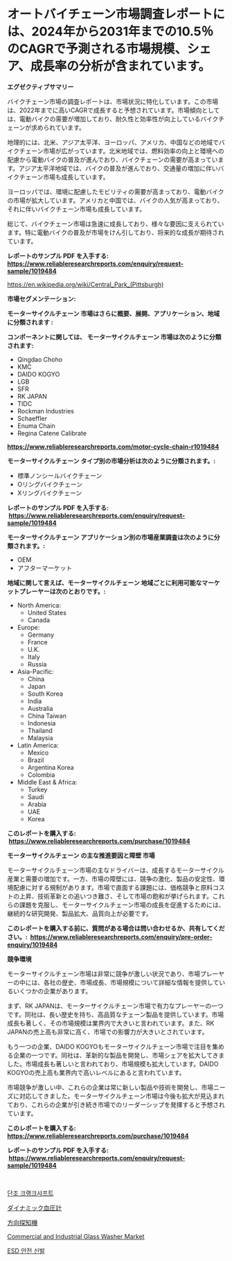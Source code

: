 <p><h1>オートバイチェーン市場調査レポートには、2024年から2031年までの10.5％のCAGRで予測される市場規模、シェア、成長率の分析が含まれています。</h1></p><p><strong>エグゼクティブサマリー</strong></p>
<p><p>バイクチェーン市場の調査レポートは、市場状況に特化しています。この市場は、2022年までに高いCAGRで成長すると予想されています。市場傾向としては、電動バイクの需要が増加しており、耐久性と効率性が向上しているバイクチェーンが求められています。</p><p>地理的には、北米、アジア太平洋、ヨーロッパ、アメリカ、中国などの地域でバイクチェーン市場が広がっています。北米地域では、燃料効率の向上と環境への配慮から電動バイクの普及が進んでおり、バイクチェーンの需要が高まっています。アジア太平洋地域では、バイクの普及が進んでおり、交通量の増加に伴いバイクチェーン市場も成長しています。</p><p>ヨーロッパでは、環境に配慮したモビリティの需要が高まっており、電動バイクの市場が拡大しています。アメリカと中国では、バイクの人気が高まっており、それに伴いバイクチェーン市場も成長しています。</p><p>総じて、バイクチェーン市場は急速に成長しており、様々な要因に支えられています。特に電動バイクの普及が市場をけん引しており、将来的な成長が期待されています。</p></p>
<p><strong>レポートのサンプル PDF を入手する: <a href="https://www.reliableresearchreports.com/enquiry/request-sample/1019484">https://www.reliableresearchreports.com/enquiry/request-sample/1019484</a></strong></p>
<p><a href="https://en.wikipedia.org/wiki/Central_Park_(Pittsburgh)">https://en.wikipedia.org/wiki/Central_Park_(Pittsburgh)</a></p>
<p><strong>市場セグメンテーション:</strong></p>
<p><strong> モーターサイクルチェーン 市場はさらに概要、展開、アプリケーション、地域に分類されます :</strong></p>
<p><strong>コンポーネントに関しては、 モーターサイクルチェーン 市場は次のように分類されます: &nbsp;</strong></p>
<p><ul><li>Qingdao Choho</li><li>KMC</li><li>DAIDO KOGYO</li><li>LGB</li><li>SFR</li><li>RK JAPAN</li><li>TIDC</li><li>Rockman Industries</li><li>Schaeffler</li><li>Enuma Chain</li><li>Regina Catene Calibrate</li></ul></p>
<p><strong><a href="https://www.reliableresearchreports.com/motor-cycle-chain-r1019484">https://www.reliableresearchreports.com/motor-cycle-chain-r1019484</a></strong></p>
<p><strong> モーターサイクルチェーン タイプ別の市場分析は次のように分類されます。:</strong></p>
<p><ul><li>標準ノンシールバイクチェーン</li><li>Oリングバイクチェーン</li><li>Xリングバイクチェーン</li></ul></p>
<p><strong>レポートのサンプル PDF を入手する: &nbsp;<a href="https://www.reliableresearchreports.com/enquiry/request-sample/1019484">https://www.reliableresearchreports.com/enquiry/request-sample/1019484</a></strong></p>
<p><strong> モーターサイクルチェーン アプリケーション別の市場産業調査は次のように分類されます。:</strong></p>
<p><ul><li>OEM</li><li>アフターマーケット</li></ul></p>
<p><strong>地域に関して言えば、モーターサイクルチェーン 地域ごとに利用可能なマーケットプレーヤーは次のとおりです。:</strong></p>
<p><ul>
    <li>
        North America:
        <ul>
            <li>United States</li>
            <li>Canada</li>
        </ul>
    </li>
    <li>
        Europe:
        <ul>
            <li>Germany</li>
            <li>France</li>
            <li>U.K.</li>
            <li>Italy</li>
            <li>Russia</li>
        </ul>
    </li>
    <li>
        Asia-Pacific:
        <ul>
            <li>China</li>
            <li>Japan</li>
            <li>South Korea</li>
            <li>India</li>
            <li>Australia</li>
            <li>China Taiwan</li>
            <li>Indonesia</li>
            <li>Thailand</li>
            <li>Malaysia</li>
        </ul>
    </li>
    <li>
        Latin America:
        <ul>
            <li>Mexico</li>
            <li>Brazil</li>
            <li>Argentina Korea</li>
            <li>Colombia</li>
        </ul>
    </li>
    <li>
        Middle East & Africa:
        <ul>
            <li>Turkey</li>
            <li>Saudi</li>
            <li>Arabia</li>
            <li>UAE</li>
            <li>Korea</li>
        </ul>
    </li>
    </ul></p>
<p><strong>このレポートを購入する: &nbsp;<a href="https://www.reliableresearchreports.com/purchase/1019484">https://www.reliableresearchreports.com/purchase/1019484</a></strong></p>
<p><strong>モーターサイクルチェーン の主な推進要因と障壁 市場</strong></p>
<p><p>モーターサイクルチェーン市場の主なドライバーは、成長するモーターサイクル産業と需要の増加です。一方、市場の障壁には、競争の激化、製品の安定性、環境配慮に対する規制があります。市場で直面する課題には、価格競争と原料コストの上昇、技術革新との追いつき難さ、そして市場の飽和が挙げられます。これらの課題を克服し、モーターサイクルチェーン市場の成長を促進するためには、継続的な研究開発、製品拡大、品質向上が必要です。</p></p>
<p><strong>このレポートを購入する前に、質問がある場合は問い合わせるか、共有してください。:&nbsp; <a href="https://www.reliableresearchreports.com/enquiry/pre-order-enquiry/1019484">https://www.reliableresearchreports.com/enquiry/pre-order-enquiry/1019484</a></strong></p>
<p><strong>競争環境</strong></p>
<p><p>モーターサイクルチェーン市場は非常に競争が激しい状況であり、市場プレーヤーの中には、各社の歴史、市場成長、市場規模について詳細な情報を提供しているいくつかの企業があります。</p><p>まず、RK JAPANは、モーターサイクルチェーン市場で有力なプレーヤーの一つです。同社は、長い歴史を持ち、高品質なチェーン製品を提供しています。市場成長も著しく、その市場規模は業界内で大きいと言われています。また、RK JAPANの売上高も非常に高く、市場での影響力が大きいとされています。</p><p>もう一つの企業、DAIDO KOGYOもモーターサイクルチェーン市場で注目を集める企業の一つです。同社は、革新的な製品を開発し、市場シェアを拡大してきました。市場成長も著しいと言われており、市場規模も拡大しています。DAIDO KOGYOの売上高も業界内で高いレベルにあると言われています。</p><p>市場競争が激しい中、これらの企業は常に新しい製品や技術を開発し、市場ニーズに対応してきました。モーターサイクルチェーン市場は今後も拡大が見込まれており、これらの企業が引き続き市場でのリーダーシップを発揮すると予想されています。</p></p>
<p><strong>このレポートを購入する: &nbsp; <a href="https://www.reliableresearchreports.com/purchase/1019484">https://www.reliableresearchreports.com/purchase/1019484</a></strong></p>
<p><strong>レポートのサンプル PDF を入手する: &nbsp;<a href="https://www.reliableresearchreports.com/enquiry/request-sample/1019484">https://www.reliableresearchreports.com/enquiry/request-sample/1019484</a></strong><strong></strong></p>
<p>&nbsp;</p>
<p><p><a href="https://github.com/KellyLyncyh543964/Market-Research-Report-List-3/blob/main/969728138284.md">단조 크랭크샤프트</a></p><p><a href="https://github.com/zjkmgcs938405/Market-Research-Report-List-3/blob/main/992188029102.md">ダイナミック血圧計</a></p><p><a href="https://github.com/roulaayoub-saad/Market-Research-Report-List-2/blob/main/746939729103.md">方向探知機</a></p><p><a href="https://www.linkedin.com/pulse/commercial-industrial-glass-washer-market-research-report-86bec">Commercial and Industrial Glass Washer Market</a></p><p><a href="https://github.com/rcabello548/Market-Research-Report-List-2/blob/main/764504538285.md">ESD 안전 신발</a></p></p>